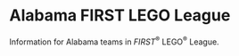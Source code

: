 # Alabama FIRST LEGO League
Information for Alabama teams in _FIRST_<sup>&reg;</sup> LEGO<sup>&reg;</sup> League.
